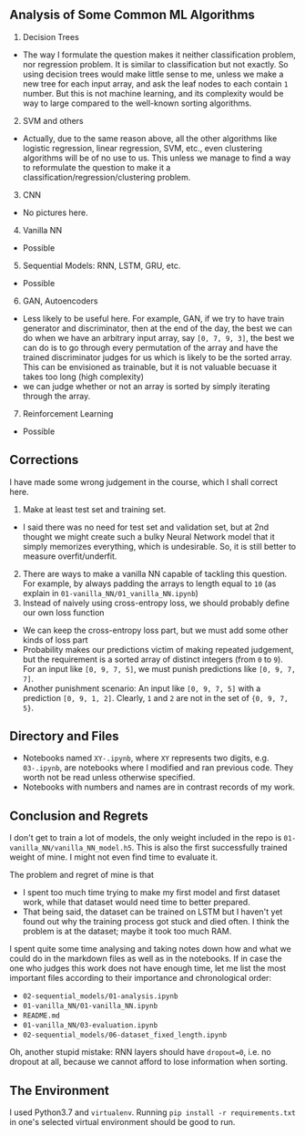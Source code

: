 ## Analysis of Some Common ML Algorithms
01. Decision Trees
  - The way I formulate the question makes it neither classification problem, nor regression problem. It is similar to classification but not exactly. So using decision trees would make little sense to me, unless we make a new tree for each input array, and ask the leaf nodes to each contain `1` number. But this is not machine learning, and its complexity would be way to large compared to the well-known sorting algorithms.
02. SVM and others
  - Actually, due to the same reason above, all the other algorithms like logistic regression, linear regression, SVM, etc., even clustering algorithms will be of no use to us. This unless we manage to find a way to reformulate the question to make it a classification/regression/clustering problem.
03. CNN
  - No pictures here.
04. Vanilla NN
  - Possible
05. Sequential Models: RNN, LSTM, GRU, etc.
  - Possible
06. GAN, Autoencoders
  - Less likely to be useful here. For example, GAN, if we try to have train generator and discriminator, then at the end of the day, the best we can do when we have an arbitrary input array, say `[0, 7, 9, 3]`, the best we can do is to go through every permutation of the array and have the trained discriminator judges for us which is likely to be the sorted array. This can be envisioned as trainable, but it is not valuable becuase it takes too long (high complexity)
  - we can judge whether or not an array is sorted by simply iterating through the array.
07. Reinforcement Learning
  - Possible


## Corrections
I have made some wrong judgement in the course, which I shall correct here.

01. Make at least test set and training set.
  - I said there was no need for test set and validation set, but at 2nd thought we might create such a bulky Neural Network model that it simply memorizes everything, which is undesirable. So, it is still better to measure overfit/underfit.
02. There are ways to make a vanilla NN capable of tackling this question. For example, by always padding the arrays to length equal to `10` (as explain in `01-vanilla_NN/01_vanilla_NN.ipynb`)
03. Instead of naively using cross-entropy loss, we should probably define our own loss function
  - We can keep the cross-entropy loss part, but we must add some other kinds of loss part
  - Probability makes our predictions victim of making repeated judgement, but the requirement is a sorted array of distinct integers (from `0` to `9`). For an input like `[0, 9, 7, 5]`, we must punish predictions like `[0, 9, 7, 7]`.
  - Another punishment scenario: An input like `[0, 9, 7, 5]` with a prediction `[0, 9, 1, 2]`. Clearly, `1` and `2` are not in the set of `{0, 9, 7, 5}`.


## Directory and Files
- Notebooks named `XY-.ipynb`, where `XY` represents two digits, e.g. `03-.ipynb`, are notebooks where I modified and ran previous code. They worth not be read unless otherwise specified.
- Notebooks with numbers and names are in contrast records of my work.


## Conclusion and Regrets
I don't get to train a lot of models, the only weight included in the repo is `01-vanilla_NN/vanilla_NN_model.h5`. This is also the first successfully trained weight of mine. I might not even find time to evaluate it.

The problem and regret of mine is that
- I spent too much time trying to make my first model and first dataset work, while that dataset would need time to better prepared.
- That being said, the dataset can be trained on LSTM but I haven't yet found out why the training process got stuck and died often. I think the problem is at the dataset; maybe it took too much RAM.

I spent quite some time analysing and taking notes down how and what we could do in the markdown files as well as in
the notebooks. If in case the one who judges this work does not have enough time, let me list the most important files
according to their importance and chronological order:

- `02-sequential_models/01-analysis.ipynb`
- `01-vanilla_NN/01-vanilla_NN.ipynb`
- `README.md`
- `01-vanilla_NN/03-evaluation.ipynb`
- `02-sequential_models/06-dataset_fixed_length.ipynb`

Oh, another stupid mistake: RNN layers should have `dropout=0`, i.e. no dropout at all, because we cannot afford to lose information when sorting.

## The Environment
I used Python3.7 and `virtualenv`. Running `pip install -r requirements.txt` in one's selected virtual environment
should be good to run.
